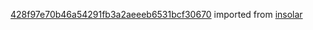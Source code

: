 [428f97e70b46a54291fb3a2aeeeb6531bcf30670](https://github.com/insolar/insolar/commit/428f97e70b46a54291fb3a2aeeeb6531bcf30670) imported from [insolar](https://github.com/insolar/insolar)
